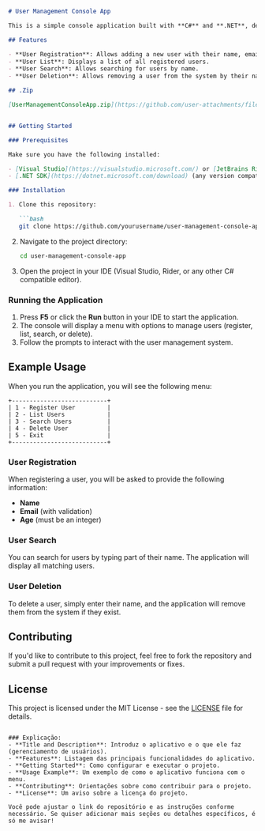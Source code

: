 
```markdown
# User Management Console App

This is a simple console application built with **C#** and **.NET**, designed to manage users. It allows you to register, list, search, and delete users from an in-memory list.

## Features

- **User Registration**: Allows adding a new user with their name, email, and age.
- **User List**: Displays a list of all registered users.
- **User Search**: Allows searching for users by name.
- **User Deletion**: Allows removing a user from the system by their name.

## .Zip

[UserManagementConsoleApp.zip](https://github.com/user-attachments/files/19380988/UserManagementConsoleApp.zip)


## Getting Started

### Prerequisites

Make sure you have the following installed:

- [Visual Studio](https://visualstudio.microsoft.com/) or [JetBrains Rider](https://www.jetbrains.com/rider/) for editing and running the code.
- [.NET SDK](https://dotnet.microsoft.com/download) (any version compatible with your environment).

### Installation

1. Clone this repository:

   ```bash
   git clone https://github.com/yourusername/user-management-console-app.git
   ```

2. Navigate to the project directory:

   ```bash
   cd user-management-console-app
   ```

3. Open the project in your IDE (Visual Studio, Rider, or any other C# compatible editor).

### Running the Application

1. Press **F5** or click the **Run** button in your IDE to start the application.
2. The console will display a menu with options to manage users (register, list, search, or delete).
3. Follow the prompts to interact with the user management system.

## Example Usage

When you run the application, you will see the following menu:

```
+---------------------------+
| 1 - Register User         |
| 2 - List Users            |
| 3 - Search Users          |
| 4 - Delete User           |
| 5 - Exit                  |
+---------------------------+
```

### User Registration

When registering a user, you will be asked to provide the following information:

- **Name**
- **Email** (with validation)
- **Age** (must be an integer)

### User Search

You can search for users by typing part of their name. The application will display all matching users.

### User Deletion

To delete a user, simply enter their name, and the application will remove them from the system if they exist.

## Contributing

If you'd like to contribute to this project, feel free to fork the repository and submit a pull request with your improvements or fixes.

## License

This project is licensed under the MIT License - see the [LICENSE](LICENSE) file for details.

```

### Explicação:
- **Title and Description**: Introduz o aplicativo e o que ele faz (gerenciamento de usuários).
- **Features**: Listagem das principais funcionalidades do aplicativo.
- **Getting Started**: Como configurar e executar o projeto.
- **Usage Example**: Um exemplo de como o aplicativo funciona com o menu.
- **Contributing**: Orientações sobre como contribuir para o projeto.
- **License**: Um aviso sobre a licença do projeto.

Você pode ajustar o link do repositório e as instruções conforme necessário. Se quiser adicionar mais seções ou detalhes específicos, é só me avisar!
